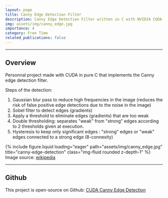 ```yaml
---
layout: page
title: Canny Edge Detection Filter
description: Canny Edge Detection Filter written in C with NVIDIA CUDA
img: assets/img/canny_edge.jpg
importance: 4
category: Free Time
related_publications: false
---
```


<hr/>
<h2 id="features">Overview</h2>

Personnal project made with CUDA in pure C that implements the Canny edge detection filter. 

Steps of the detection:
1. Gaussian blur pass to reduce high frequencies in the image (reduces the risk of false positive edge detections due to the noise in the image)
2. Sobel filter to detect edges (gradients)
3. Apply a threshold to eliminate edges (gradients) that are too weak
4. Double thresholding: separates "weak" from "strong" edges according to 2 thresholds given at execution.
5. Hysteresis to keep only significant edges : "strong" edges or "weak" edges connected to a strong edge (8-connexity)

<div class="row">
    <div class="col-sm mt-3 mt-md-0">
        {% include figure.liquid loading="eager" path="assets/img/canny_edge.jpg" title="canny-edge-detection" class="img-fluid rounded z-depth-1" %}
    </div>
</div>
<div class="caption">
    Image source: <a href="https://en.wikipedia.org/wiki/Canny_edge_detector#">wikipedia</a>
</div>

<hr/>
<h2 id="features">Github</h2>

This project is open-source on Github: [CUDA Canny Edge Detection](https://github.com/TomClabault/CUDAProgramming)
